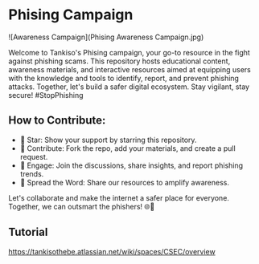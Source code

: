 # Phising Campaign

![Awareness Campaign](Phising Awareness Campaign.jpg)

Welcome to Tankiso's Phising campaign, your go-to resource in the fight against phishing scams. This repository hosts educational content, awareness materials, and interactive resources aimed at equipping users with the knowledge and tools to identify, report, and prevent phishing attacks. Together, let's build a safer digital ecosystem. Stay vigilant, stay secure! #StopPhishing

## How to Contribute:

* 🌟 Star: Show your support by starring this repository.
* 🐛 Contribute: Fork the repo, add your materials, and create a pull request.
* 💬 Engage: Join the discussions, share insights, and report phishing trends.
* 🚀 Spread the Word: Share our resources to amplify awareness.

Let's collaborate and make the internet a safer place for everyone. Together, we can outsmart the phishers! 🌐🔐

## Tutorial

https://tankisothebe.atlassian.net/wiki/spaces/CSEC/overview
